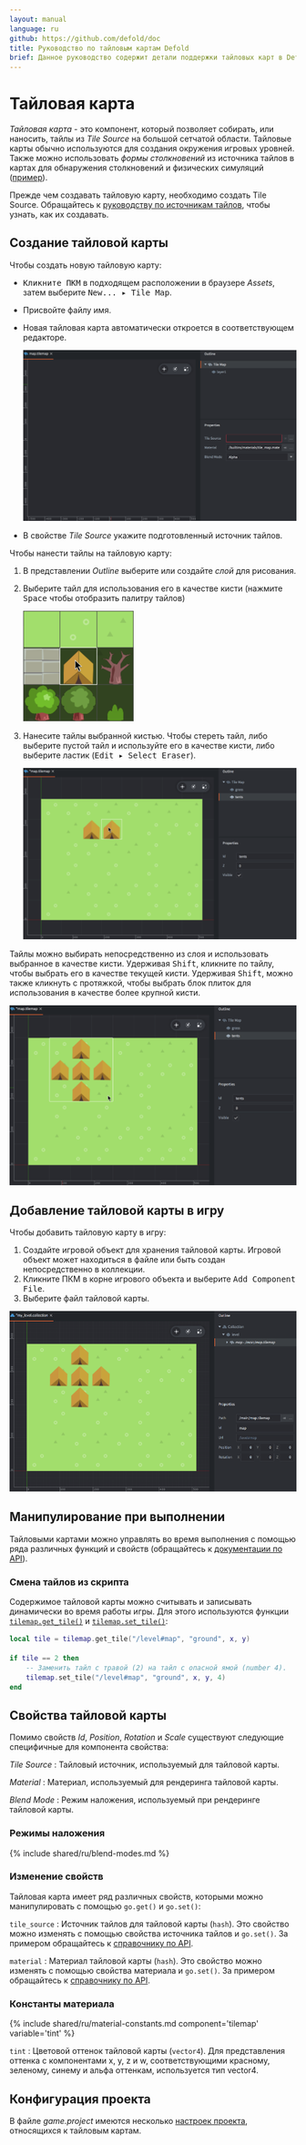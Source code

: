 ```yaml
---
layout: manual
language: ru
github: https://github.com/defold/doc
title: Руководство по тайловым картам Defold
brief: Данное руководство содержит детали поддержки тайловых карт в Defold.
---
```


# Тайловая карта

*Тайловая карта* - это компонент, который позволяет собирать, или наносить, тайлы из *Tile Source* на большой сетчатой области. Тайловые карты обычно используются для создания окружения игровых уровней. Также можно использовать *формы столкновений* из источника тайлов в картах для обнаружения столкновений и физических симуляций ([пример](/examples/tilemap/collisions/)).

Прежде чем создавать тайловую карту, необходимо создать Tile Source. Обращайтесь к [руководству по источникам тайлов](/ru/manuals/tilesource), чтобы узнать, как их создавать.

## Создание тайловой карты

Чтобы создать новую тайловую карту:

- <kbd>Кликните ПКМ</kbd> в подходящем расположении в браузере *Assets*, затем выберите <kbd>New... ▸ Tile Map</kbd>.
- Присвойте файлу имя.
- Новая тайловая карта автоматически откроется в соответствующем редакторе.

  ![new tilemap](/manuals/images/tilemap/tilemap.png)

- В свойстве *Tile Source* укажите подготовленный источник тайлов.

Чтобы нанести тайлы на тайловую карту:

1. В представлении *Outline* выберите или создайте *слой* для рисования.
2. Выберите тайл для использования его в качестве кисти (нажмите <kbd>Space</kbd> чтобы отобразить палитру тайлов)

   ![Palette](/manuals/images/tilemap/palette.png)

3. Нанесите тайлы выбранной кистью. Чтобы стереть тайл, либо выберите пустой тайл и используйте его в качестве кисти, либо выберите ластик (<kbd>Edit ▸ Select Eraser</kbd>).

   ![Painting tiles](/manuals/images/tilemap/paint_tiles.png)

Тайлы можно выбирать непосредственно из слоя и использовать выбранное в качестве кисти. Удерживая <kbd>Shift</kbd>, кликните по тайлу, чтобы выбрать его в качестве текущей кисти. Удерживая <kbd>Shift</kbd>, можно также кликнуть с протяжкой, чтобы выбрать блок плиток для использования в качестве более крупной кисти.

![Picking tiles](/manuals/images/tilemap/pick_tiles.png)

## Добавление тайловой карты в игру

Чтобы добавить тайловую карту в игру:

1. Создайте игровой объект для хранения тайловой карты. Игровой объект может находиться в файле или быть создан непосредственно в коллекции.
2. Кликните ПКМ в корне игрового объекта и выберите <kbd>Add Component File</kbd>.
3. Выберите файл тайловой карты.

![Use tile map](/manuals/images/tilemap/use_tilemap.png)

## Манипулирование при выполнении

Тайловыми картами можно управлять во время выполнения с помощью ряда различных функций и свойств (обращайтесь к [документации по API](/ref/tilemap/)).

### Смена тайлов из скрипта

Содержимое тайловой карты можно считывать и записывать динамически во время работы игры. Для этого используются функции [`tilemap.get_tile()`](/ref/tilemap/#tilemap.get_tile) и [`tilemap.set_tile()`](/ref/tilemap/#tilemap.set_tile):

```lua
local tile = tilemap.get_tile("/level#map", "ground", x, y)

if tile == 2 then
    -- Заменить тайл с травой (2) на тайл с опасной ямой (number 4).
    tilemap.set_tile("/level#map", "ground", x, y, 4)
end
```

## Свойства тайловой карты

Помимо свойств *Id*, *Position*, *Rotation* и *Scale* существуют следующие специфичные для компонента свойства:

*Tile Source*
: Тайловый источник, используемый для тайловой карты.

*Material*
: Материал, используемый для рендеринга тайловой карты.

*Blend Mode*
: Режим наложения, используемый при рендеринге тайловой карты.

### Режимы наложения
{% include shared/ru/blend-modes.md %}

### Изменение свойств

Тайловая карта имеет ряд различных свойств, которыми можно манипулировать с помощью `go.get()` и `go.set()`:

`tile_source`
: Источник тайлов для тайловой карты (`hash`). Это свойство можно изменять с помощью свойства источника тайлов и `go.set()`. За примером обращайтесь к [справочнику по API](/ref/tilemap/#tile_source).

`material`
: Материал тайловой карты (`hash`). Это свойство можно изменять с помощью свойства материала и `go.set()`. За примером обращайтесь к [справочнику по API](/ref/tilemap/#material).

### Константы материала

{% include shared/ru/material-constants.md component='tilemap' variable='tint' %}

`tint`
: Цветовой оттенок тайловой карты (`vector4`). Для представления оттенка с компонентами x, y, z и w, соответствующими красному, зеленому, синему и альфа оттенкам, используется тип vector4.

## Конфигурация проекта

В файле *game.project* имеются несколько [настроек проекта](/ru/manuals/project-settings#tilemap), относящихся к тайловым картам.